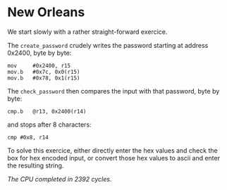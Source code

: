 # New Orleans #

We start slowly with a rather straight-forward exercice.

The `create_password` crudely writes the password starting at address 0x2400, byte by byte:

```assembly
mov     #0x2400, r15
mov.b   #0x7c, 0x0(r15)
mov.b   #0x78, 0x1(r15)
```

The `check_password` then compares the input with that password, byte by byte:

```assembly
cmp.b   @r13, 0x2400(r14)
```

and stops after 8 characters:

```assembly
cmp	#0x8, r14
```

To solve this exercice, either directly enter the hex values and check the box for hex encoded input, or convert those hex values to ascii and enter the resulting string.

_The CPU completed in 2392 cycles._